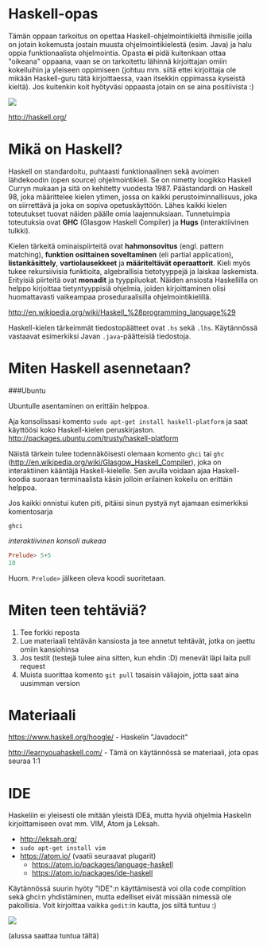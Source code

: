 # Haskell-opas
Tämän oppaan tarkoitus on opettaa Haskell-ohjelmointikieltä ihmisille joilla on jotain kokemusta jostain muusta ohjelmointikielestä (esim. Java) ja halu oppia funktionaalista ohjelmointia. Opasta **ei** pidä kuitenkaan ottaa
"oikeana" oppaana, vaan se on tarkoitettu lähinnä kirjoittajan omiin kokeiluihin ja yleiseen oppimiseen (johtuu mm. siitä ettei kirjoittaja ole mikään Haskell-guru tätä kirjoittaessa, vaan itsekkin oppimassa kyseistä kieltä). Jos kuitenkin koit hyötyväsi oppaasta jotain on se aina positiivista :)

![](http://upload.wikimedia.org/wikipedia/commons/thumb/1/1c/Haskell-Logo.svg/120px-Haskell-Logo.svg.png)

http://haskell.org/

# Mikä on Haskell?
Haskell on standardoitu, puhtaasti funktionaalinen sekä avoimen lähdekoodin (open source) ohjelmointikieli. Se on nimetty loogikko Haskell Curryn mukaan ja sitä on kehitetty vuodesta 1987. Päästandardi on Haskell 98, joka määrittelee kielen ytimen, jossa on kaikki perustoiminnallisuus, joka on siirrettävä ja joka on sopiva opetuskäyttöön. Lähes kaikki kielen toteutukset tuovat näiden päälle omia laajennuksiaan. Tunnetuimpia toteutuksia ovat **GHC** (Glasgow Haskell Compiler) ja **Hugs** (interaktiivinen tulkki).

Kielen tärkeitä ominaispiirteitä ovat **hahmonsovitus** (engl. pattern matching), **funktion osittainen soveltaminen** (eli partial application), **listankäsittely**, **vartiolausekkeet** ja **määriteltävät operaattorit**. Kieli myös tukee rekursiivisia funktioita, algebrallisia tietotyyppejä ja laiskaa laskemista. Erityisiä piirteitä ovat **monadit** ja tyyppiluokat. Näiden ansiosta Haskellilla on helppo kirjoittaa tietyntyyppisiä ohjelmia, joiden kirjoittaminen olisi huomattavasti vaikeampaa proseduraalisilla ohjelmointikielillä.

http://en.wikipedia.org/wiki/Haskell_%28programming_language%29

Haskell-kielen tärkeimmät tiedostopäätteet ovat `.hs` sekä `.lhs`. Käytännössä vastaavat esimerkiksi Javan `.java`-päätteisiä tiedostoja.

# Miten Haskell asennetaan?

###Ubuntu

Ubuntulle asentaminen on erittäin helppoa.

Aja konsolissasi komento `sudo apt-get install haskell-platform` ja saat käyttöösi koko Haskell-kielen peruskirjaston. http://packages.ubuntu.com/trusty/haskell-platform

Näistä tärkein tulee todennäköisesti olemaan komento `ghci` tai `ghc` (http://en.wikipedia.org/wiki/Glasgow_Haskell_Compiler), joka on interaktiinen kääntäjä Haskell-kielelle. Sen avulla voidaan ajaa Haskell-koodia suoraan terminaalista käsin jolloin erilainen kokeilu on erittäin helppoa.

Jos kaikki onnistui kuten piti, pitäisi sinun pystyä nyt ajamaan esimerkiksi komentosarja

`ghci`

*interaktiivinen konsoli aukeaa*
```haskell
Prelude> 5+5
10
```
Huom. `Prelude>` jälkeen oleva koodi suoritetaan.


# Miten teen tehtäviä?

1. Tee forkki reposta
2. Lue materiaali tehtävän kansiosta ja tee annetut tehtävät, jotka on jaettu omiin kansiohinsa
3. Jos testit (testejä tulee aina sitten, kun ehdin :D) menevät läpi laita pull request
4. Muista suorittaa komento `git pull` tasaisin väliajoin, jotta saat aina uusimman version




# Materiaali

https://www.haskell.org/hoogle/ - Haskelin "Javadocit"

http://learnyouahaskell.com/ - Tämä on käytännössä se materiaali, jota opas seuraa 1:1

# IDE
Haskeliin ei yleisesti ole mitään yleistä IDEä, mutta hyviä ohjelmia Haskelin kirjoittamiseen ovat mm. VIM, Atom ja Leksah.

* http://leksah.org/
* `sudo apt-get install vim`
* https://atom.io/ (vaatii seuraavat plugarit)
  * https://atom.io/packages/language-haskell
  * https://atom.io/packages/ide-haskell

Käytännössä suurin hyöty "IDE":n käyttämisestä voi olla code complition sekä ghci:n yhdistäminen, mutta edelliset eivät missään nimessä ole pakollisia. Voit kirjoittaa vaikka `gedit`:in kautta, jos siltä tuntuu :)

![](http://www.quickmeme.com/img/e0/e00e114f5d08e0cc248325797774e74e986efcfdbb084865c5ce9d83936dfdf8.jpg)

(alussa saattaa tuntua tältä)
